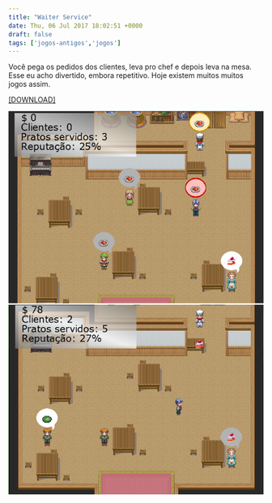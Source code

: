 ```yaml
---
title: "Waiter Service"
date: Thu, 06 Jul 2017 18:02:51 +0000
draft: false
tags: ['jogos-antigos','jogos']
---
```


Você pega os pedidos dos clientes, leva pro chef e depois leva na mesa. Esse eu acho divertido, embora repetitivo. Hoje existem muitos muitos jogos assim.

[\[DOWNLOAD\]](https://www.dropbox.com/s/nxcfuem3ww4i5kk/Waiter%20Service.rar?dl=0)

![Game screenshot 1](pic1.png)
![Game screenshot 2](pic2.png)